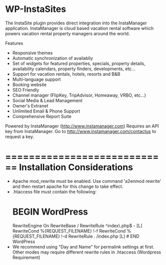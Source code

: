 WP-InstaSites
===================================
The InstaSite plugin provides direct integration into the InstaManager application.  InstaManager is cloud based vacation rental software which powers vacation rental property managers around the world.

Features
- Responsive themes
- Automatic synchronization of availabliy
- Set of widgets for featured properties, specials, property details, availability calendars, property finders, developments, etc...
- Support for vacation rentals, hotels, resorts and B&B
- Multi-language support
- Booking website
- SEO Friendly
- Channel manager (FlipKey, TripAdvisor, Homeaway, VRBO, etc...)
- Social Media & Lead Management
- Owner's Extranet
- Unlimited Email & Phone Support
- Comprehensive Report Suite

Powered by InstaManager (http://www.instamanager.com)
Requires an API key from InstaManager.  Go to http://www.instamanager.com/contactus to request a key.


============================
Installation Considerations
============================
- Apache mod_rewrite must be enabled.  Use command 'a2enmod rewrite' and then restart apache for this change to take effect.
- .htaccess file must contain the following:
	# BEGIN WordPress
	<IfModule mod_rewrite.c>
	RewriteEngine On
	RewriteBase /
	RewriteRule ^index\.php$ - [L]
	RewriteCond %{REQUEST_FILENAME} !-f
	RewriteCond %{REQUEST_FILENAME} !-d
	RewriteRule . /index.php [L]
	</IfModule>
	# END WordPress
- We recommend using "Day and Name" for permalink settings at first.  Other modes may require different rewrite rules in .htaccess (Wordpress Requirement)